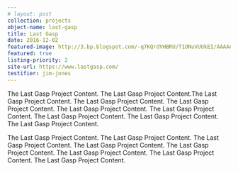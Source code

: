 ```yaml
---
# layout: post
collection: projects
object-name: last-gasp
title: Last Gasp
date: 2016-12-02
featured-image: http://3.bp.blogspot.com/-q7KQrdVHBRU/T1ONuVUUkEI/AAAAAAAAAQA/TTSoXUiIG1s/s1600/Eyeball2.png
featured: true
listing-priority: 2
site-url: https://www.lastgasp.com/
testifier: jim-jones
---
```


The Last Gasp Project Content. The Last Gasp Project Content.The Last Gasp Project Content. The Last Gasp Project Content. The Last Gasp Project Content. The Last Gasp Project Content. The Last Gasp Project Content. The Last Gasp Project Content. The Last Gasp Project Content. The Last Gasp Project Content.

The Last Gasp Project Content. The Last Gasp Project Content. The Last Gasp Project Content. The Last Gasp Project Content. The Last Gasp Project Content. The Last Gasp Project Content. The Last Gasp Project Content. The Last Gasp Project Content.
